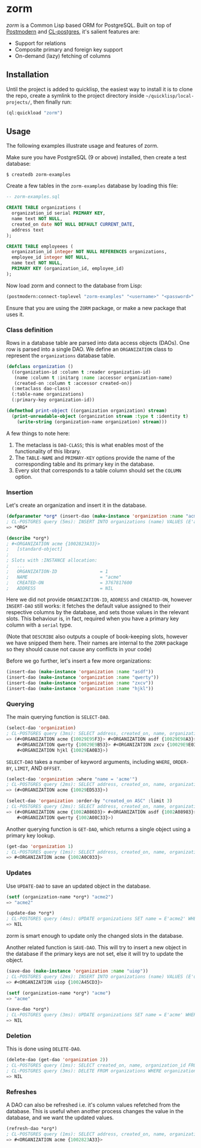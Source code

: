 # zorm

_zorm_ is a Common Lisp based ORM for PostgreSQL. Built on top of [Postmodern][]
and [CL-postgres][], it's salient features are:

* Support for relations
* Composite primary and foreign key support
* On-demand (lazy) fetching of columns

[Postmodern]: http://marijnhaverbeke.nl/postmodern/
[CL-postgres]: http://marijnhaverbeke.nl/postmodern/cl-postgres.html

## Installation

Until the project is added to quicklisp, the easiest way to install it is to
clone the repo, create a symlink to the project directory inside
`~/quicklisp/local-projects/`, then finally run:

```lisp
(ql:quickload "zorm")
```

## Usage

The following examples illustrate usage and features of zorm.

Make sure you have PostgreSQL (9 or above) installed, then create a test
database:

```
$ createdb zorm-examples
```

Create a few tables in the `zorm-examples` database by loading this file:

```sql
-- zorm-examples.sql

CREATE TABLE organizations (
  organization_id serial PRIMARY KEY,
  name text NOT NULL,
  created_on date NOT NULL DEFAULT CURRENT_DATE,
  address text
);

CREATE TABLE employeees (
  organization_id integer NOT NULL REFERENCES organizations,
  employee_id integer NOT NULL,
  name text NOT NULL,
  PRIMARY KEY (organization_id, employee_id)
);
```

Now load zorm and connect to the database from Lisp:

```lisp
(postmodern:connect-toplevel "zorm-examples" "<username>" "<password>" "<db-host>")
```

Ensure that you are using the `ZORM` package, or make a new package that uses it.

### Class definition

Rows in a database table are parsed into data access objects (DAOs). One row is
parsed into a single DAO. We define an `ORGANIZATION` class to represent the
`organizations` database table.

```lisp
(defclass organization ()
  ((organization-id :column t :reader organization-id)
   (name :column t :initarg :name :accessor organization-name)
   (created-on :column t :accessor created-on))
  (:metaclass dao-class)
  (:table-name organizations)
  (:primary-key organization-id))

(defmethod print-object ((organization organization) stream)
  (print-unreadable-object (organization stream :type t :identity t)
    (write-string (organization-name organization) stream)))
```

A few things to note here:

1. The metaclass is `DAO-CLASS`; this is what enables most of the functionality
   of this library.
2. The `TABLE-NAME` and `PRIMARY-KEY` options provide the name of the
   corresponding table and its primary key in the database.
3. Every slot that corresponds to a table column should set the `COLUMN` option.

### Insertion

Let's create an organization and insert it in the database.

```lisp
(defparameter *org* (insert-dao (make-instance 'organization :name "acme")))
; CL-POSTGRES query (5ms): INSERT INTO organizations (name) VALUES (E'acme') RETURNING address, created_on, organization_id
=> *ORG*

(describe *org*)
; #<ORGANIZATION acme {1002823A33}>
;   [standard-object]
;
; Slots with :INSTANCE allocation:
;   ...
;   ORGANIZATION-ID                = 1
;   NAME                           = "acme"
;   CREATED-ON                     = 3767817600
;   ADDRESS                        = NIL
```

Here we did not provide `ORGANIZATION-ID`, `ADDRESS` and `CREATED-ON`, however
`INSERT-DAO` still works: it fetches the default value assigned to their
respective columns by the database, and sets those values in the relevant
slots. This behaviour is, in fact, required when you have a primary key column
with a `serial` type.

(Note that `DESCRIBE` also outputs a couple of book-keeping slots, however we
have snipped them here. Their names are internal to the `ZORM` package so they
should cause not cause any conflicts in your code)

Before we go further, let's insert a few more organizations:

```lisp
(insert-dao (make-instance 'organization :name "asdf"))
(insert-dao (make-instance 'organization :name "qwerty"))
(insert-dao (make-instance 'organization :name "zxcv"))
(insert-dao (make-instance 'organization :name "hjkl"))
```

### Querying

The main querying function is `SELECT-DAO`.

```lisp
(select-dao 'organization)
; CL-POSTGRES query (3ms): SELECT address, created_on, name, organization_id FROM organizations
=> (#<ORGANIZATION acme {10029E95F3}> #<ORGANIZATION asdf {10029E98A3}>
    #<ORGANIZATION qwerty {10029E9B53}> #<ORGANIZATION zxcv {10029E9E03}>
    #<ORGANIZATION hjkl {10029EA0B3}>)
```

`SELECT-DAO` takes a number of keyword arguments, including `WHERE`, `ORDER-BY`,
`LIMIT`, AND `OFFSET`.

```lisp
(select-dao 'organization :where "name = 'acme'")
; CL-POSTGRES query (2ms): SELECT address, created_on, name, organization_id FROM organizations WHERE name = 'acme'
=> (#<ORGANIZATION acme {10029ED533}>)

(select-dao 'organization :order-by "created_on ASC" :limit 3)
; CL-POSTGRES query (2ms): SELECT address, created_on, name, organization_id FROM organizations ORDER BY created_on ASC LIMIT 3
=> (#<ORGANIZATION acme {1002A086D3}> #<ORGANIZATION asdf {1002A08983}>
    #<ORGANIZATION qwerty {1002A08C33}>)
```

Another querying function is `GET-DAO`, which returns a single object using a
primary key lookup.

```lisp
(get-dao 'organization 1)
; CL-POSTGRES query (1ms): SELECT address, created_on, name, organization_id FROM organizations WHERE organization_id = 1
=> #<ORGANIZATION acme {1002A0C033}>
```

### Updates

Use `UPDATE-DAO` to save an updated object in the database.

```lisp
(setf (organization-name *org*) "acme2")
=> "acme2"

(update-dao *org*)
; CL-POSTGRES query (4ms): UPDATE organizations SET name = E'acme2' WHERE organization_id = 1
=> NIL
```

zorm is smart enough to update only the changed slots in the database.

Another related function is `SAVE-DAO`. This will try to insert a new object in
the database if the primary keys are not set, else it will try to update the
object.

```lisp
(save-dao (make-instance 'organization :name "uiop"))
; CL-POSTGRES query (2ms): INSERT INTO organizations (name) VALUES (E'uiop') RETURNING address, created_on, organization_id
=> #<ORGANIZATION uiop {1002A45CD3}>

(setf (organization-name *org*) "acme")
=> "acme"

(save-dao *org*)
; CL-POSTGRES query (3ms): UPDATE organizations SET name = E'acme' WHERE organization_id = 1
=> NIL
```

### Deletion

This is done using `DELETE-DAO`.

```lisp
(delete-dao (get-dao 'organization 2))
; CL-POSTGRES query (1ms): SELECT created_on, name, organization_id FROM organizations WHERE organization_id = 2
; CL-POSTGRES query (3ms): DELETE FROM organizations WHERE organization_id = 2
=> NIL
```

### Refreshes

A DAO can also be refreshed i.e. it's column values refetched from the
database. This is useful when another process changes the value in the database,
and we want the updated values.

```lisp
(refresh-dao *org*)
; CL-POSTGRES query (1ms): SELECT address, created_on, name, organization_id FROM organizations WHERE organization_id = 1
=> #<ORGANIZATION acme {1002823A33}>
```
